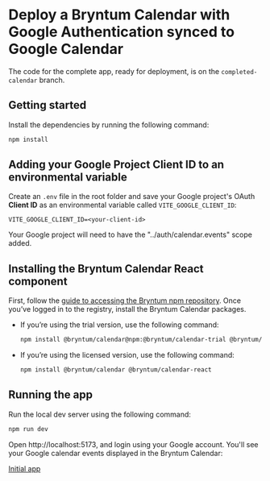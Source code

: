 # Deploy a Bryntum Calendar with Google Authentication synced to Google Calendar 

The code for the complete app, ready for deployment, is on the `completed-calendar` branch.

## Getting started

Install the dependencies by running the following command: 

```sh
npm install
```

## Adding your Google Project Client ID to an environmental variable

Create an `.env` file in the root folder and save your Google project's OAuth **Client ID** as an environmental variable called `VITE_GOOGLE_CLIENT_ID`:

```
VITE_GOOGLE_CLIENT_ID=<your-client-id>
```

Your Google project will need to have the "../auth/calendar.events" scope added.

## Installing the Bryntum Calendar React component

First, follow the [guide to accessing the Bryntum npm repository](https://bryntum.com/products/calendar/docs/guide/Calendar/npm-repository). Once you’ve logged in to the registry, install the Bryntum Calendar packages.

- If you’re using the trial version, use the following command:

  ```sh
  npm install @bryntum/calendar@npm:@bryntum/calendar-trial @bryntum/calendar-react
  ```

- If you’re using the licensed version, use the following command:

  ```sh
  npm install @bryntum/calendar @bryntum/calendar-react
  ```

## Running the app

Run the local dev server using the following command:

```sh
npm run dev
```

Open http://localhost:5173, and login using your Google account. You'll see your Google calendar events displayed in the Bryntum Calendar:

[Initial app](./src/assets/initial-app.png)